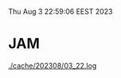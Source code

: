 Thu Aug  3 22:59:06 EEST 2023
# JAM
<a href='./cache/202308/03_22.log'>./cache/202308/03_22.log</a>

